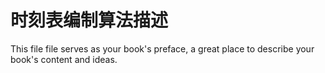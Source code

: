 # 时刻表编制算法描述

This file file serves as your book's preface, a great place to describe your book's content and ideas.
